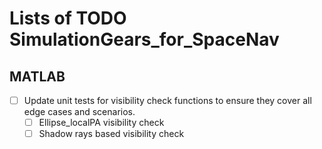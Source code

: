 # Lists of TODO SimulationGears_for_SpaceNav 

## MATLAB

- [ ] Update unit tests for visibility check functions to ensure they cover all edge cases and scenarios.
    - [ ] Ellipse_localPA visibility check
    - [ ] Shadow rays based visibility check
